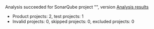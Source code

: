 Analysis succeeded for SonarQube project "", version  [Analysis results](http://localhost:9000/dashboard/index/Greenium)
- Product projects: 2, test projects: 1
- Invalid projects: 0, skipped projects: 0, excluded projects: 0
